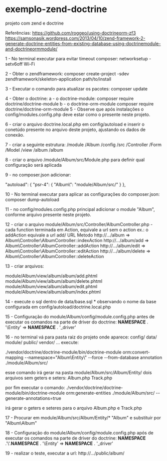 # exemplo-zend-doctrine
projeto com zend e doctrine

Referências:
https://github.com/roggeo/using-doctrineorm-zf3
https://samsonasik.wordpress.com/2013/04/10/zend-framework-2-generate-doctrine-entities-from-existing-database-using-doctrinemodule-and-doctrineormmodule/


1 - No terminal executar para evitar timeout composer:
networksetup -setv6off Wi-Fi


2 - Obter o zendframework:
composer create-project -sdev zendframework/skeleton-application path/to/install

3 - Executar o comando para atualizar os pacotes:
composer update

4 - Obter o doctrine:
    a - o doctrine-module:
    composer require doctrine/doctrine-module
    b - o doctrine-orm-module
    composer require doctrine/doctrine-orm-module
5 - Observe que após instalações o config/modules.config.php deve estar como o presente neste projeto.

6 - criar o arquivo doctrine.local.php em config/autoload e inserir o conetúdo presente no arquivo deste projeto, ajustando os dados de conexão.


7 - criar a seguinte estrutura:
/module
    /Album
        /config
        /src
            /Controller
            /Form
            /Model
        /view
            /album
                /album

8 - criar o arquivo /module/Album/src/Module.php para definir qual configuração será aplicada


9 - no composer.json
adicionar:

"autoload": {
    "psr-4": {
        "Album\\": "module/Album/src/"
    }
},

10 - No terminal executar para aplicar as configurações do composer.json:
composer dump-autoload

11 - no config/modules.config.php principal adicionar o module "Album", conforme arquivo presente neste projeto.


12 - criar o arquivo module/Album/src/Controller/AlbumController.php
    - cada function terminada em Action, equivale a url sem o action ex.:
    o addAction equivale a url add/
URL                             Metodo
http://.../album            =>	Album\Controller\AlbumController::indexAction
http://.../album/add        =>	Album\Controller\AlbumController::addAction
http://.../album/edit       =>	Album\Controller\AlbumController::editAction
http://.../album/delete     =>	Album\Controller\AlbumController::deleteAction

13 - criar arquivos:

module/Album/view/album/album/add.phtml
module/Album/view/album/album/delete.phtml
module/Album/view/album/album/edit.phtml
module/Album/view/album/album/index.phtml


14 - execute o sql dentro de data/base.sql * observando o nome da base configurada em config/autoload/doctrine.local.php


15 - Configuração do module/Album/config/module.config.php antes de executar os comandos na parte de driver do doctrine:
__NAMESPACE__ . '\Entity' => __NAMESPACE__ . '_driver'



16 - no terminal vá para pasta raiz do projeto onde aparece:
config/
data/
module/
public/
vendor/
...
execute:

./vendor/doctrine/doctrine-module/bin/doctrine-module orm:convert-mapping --namespace="Album\\Entity\\" --force  --from-database annotation ./module/Album/src/

esse comando irá gerar na pasta module/Album/src/Album/Entity/
dois arquivos sem geters e seters:
Album.php
Track.php


por fim executar o comando:
./vendor/doctrine/doctrine-module/bin/doctrine-module orm:generate-entities ./module/Album/src/ --generate-annotations=true

irá gerar o geters e seteres para o arquivo Album.php e Track.php

17 - Procurar em module/Album/src/Album/Entity/* "Album\" e substituir por "Album\Album\"

18 - Configuração do module/Album/config/module.config.php após de executar os comandos na parte de driver do doctrine:
__NAMESPACE__ .'\\'.__NAMESPACE__ . '\Entity' => __NAMESPACE__ . '_driver'

19 - realizar o teste, executar a url:
http://.../public/album/

